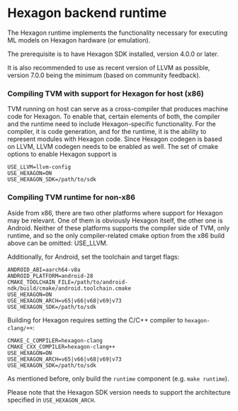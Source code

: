 <!--- Licensed to the Apache Software Foundation (ASF) under one -->
<!--- or more contributor license agreements.  See the NOTICE file -->
<!--- distributed with this work for additional information -->
<!--- regarding copyright ownership.  The ASF licenses this file -->
<!--- to you under the Apache License, Version 2.0 (the -->
<!--- "License"); you may not use this file except in compliance -->
<!--- with the License.  You may obtain a copy of the License at -->

<!---   http://www.apache.org/licenses/LICENSE-2.0 -->

<!--- Unless required by applicable law or agreed to in writing, -->
<!--- software distributed under the License is distributed on an -->
<!--- "AS IS" BASIS, WITHOUT WARRANTIES OR CONDITIONS OF ANY -->
<!--- KIND, either express or implied.  See the License for the -->
<!--- specific language governing permissions and limitations -->
<!--- under the License. -->

# Hexagon backend runtime

The Hexagon runtime implements the functionality necessary for executing ML
models on Hexagon hardware (or emulation).

The prerequisite is to have Hexagon SDK installed, version 4.0.0 or later.

It is also recommended to use as recent version of LLVM as possible, version
7.0.0 being the minimum (based on community feedback).

### Compiling TVM with support for Hexagon for host (x86)

TVM running on host can serve as a cross-compiler that produces machine code
for Hexagon. To enable that, certain elements of both, the compiler and the
runtime need to include Hexagon-specific functionality. For the compiler, it
is code generation, and for the runtime, it is the ability to represent
modules with Hexagon code. Since Hexagon codegen is based on LLVM, LLVM
codegen needs to be enabled as well. The set of cmake options to enable
Hexagon support is
```
USE_LLVM=llvm-config
USE_HEXAGON=ON
USE_HEXAGON_SDK=/path/to/sdk
```

### Compiling TVM runtime for non-x86

Aside from x86, there are two other platforms where support for Hexagon may
be relevant. One of them is obviously Hexagon itself, the other one is
Android. Neither of these platforms supports the compiler side of TVM, only
runtime, and so the only compiler-related cmake option from the x86 build
above can be omitted: USE_LLVM.

Additionally, for Android, set the toolchain and target flags:
```
ANDROID_ABI=aarch64-v8a
ANDROID_PLATFORM=android-28
CMAKE_TOOLCHAIN_FILE=/path/to/android-ndk/build/cmake/android.toolchain.cmake
USE_HEXAGON=ON
USE_HEXAGON_ARCH=v65|v66|v68|v69|v73
USE_HEXAGON_SDK=/path/to/sdk
```

Building for Hexagon requires setting the C/C++ compiler to `hexagon-clang/++`:
```
CMAKE_C_COMPILER=hexagon-clang
CMAKE_CXX_COMPILER=hexagon-clang++
USE_HEXAGON=ON
USE_HEXAGON_ARCH=v65|v66|v68|v69|v73
USE_HEXAGON_SDK=/path/to/sdk
```

As mentioned before, only build the `runtime` component (e.g. `make runtime`).

Please note that the Hexagon SDK version needs to support the architecture
specified in `USE_HEXAGON_ARCH`.

